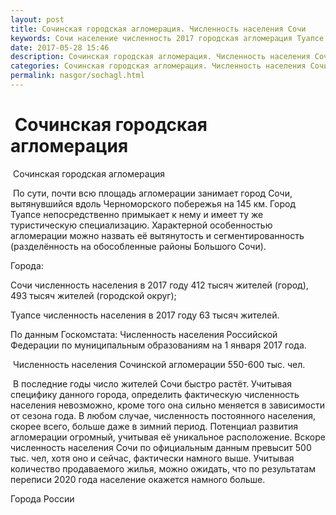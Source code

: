 ```yaml
---
layout: post
title: Сочинская городская агломерация. Численность населения Сочи
keywords: Сочи население численность 2017 городская агломерация Туапсе 
date: 2017-05-28 15:46
description: Сочинская городская агломерация. Численность населения Сочи и Туапсе 2017
categories: Сочинская городская агломерация. Численность населения Сочи и Туапсе 2017
permalink: nasgor/sochagl.html
---
```


#  Сочинская городская агломерация



 Сочинская городская агломерация



 По сути, почти всю площадь агломерации занимает город Сочи, вытянувшийся вдоль Черноморского побережья на 145 км. Город Туапсе непосредственно примыкает к нему и имеет ту же туристическую специализацию. Характерной особенностью агломерации можно назвать её вытянутость и сегментированность (разделённость на обособленные районы Большого Сочи).



Города: 



Сочи численность населения в 2017 году 412 тысяч жителей (город), 493 тысяч жителей (городской округ);


Туапсе численность населения в 2017 году 63 тысяч жителей.


По данным Госкомстата: Численность населения Российской Федерации по муниципальным образованиям на 1 января 2017 года.



 Численность населения Сочинской агломерации 550-600 тыс. чел.




 В последние годы число жителей Сочи быстро растёт. Учитывая специфику данного города, определить фактическую численность населения невозможно, кроме того она сильно меняется в зависимости от сезона года. В любом случае, численность постоянного населения, скорее всего, больше даже в зимний период. Потенциал развития агломерации огромный, учитывая её уникальное расположение. Вскоре численность населения Сочи по официальным данным превысит 500 тыс. чел, хотя оно и сейчас, фактически намного выше. Учитывая количество продаваемого жилья, можно ожидать, что по результатам переписи 2020 года население окажется намного больше.  



Города России

		
